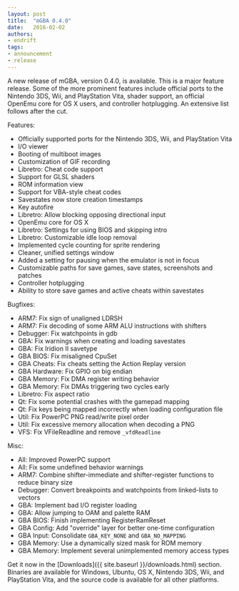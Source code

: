 ```yaml
---
layout: post
title:  "mGBA 0.4.0"
date:   2016-02-02
authors:
- endrift
tags:
- announcement
- release
---
```

A new release of mGBA, version 0.4.0, is available. This is a major feature release. Some of the more prominent features include official ports to the Nintendo 3DS, Wii, and PlayStation Vita, shader support, an official OpenEmu core for OS X users, and controller hotplugging. An extensive list follows after the cut.<!--more-->

Features:

 - Officially supported ports for the Nintendo 3DS, Wii, and PlayStation Vita
 - I/O viewer
 - Booting of multiboot images
 - Customization of GIF recording
 - Libretro: Cheat code support
 - Support for GLSL shaders
 - ROM information view
 - Support for VBA-style cheat codes
 - Savestates now store creation timestamps
 - Key autofire
 - Libretro: Allow blocking opposing directional input
 - OpenEmu core for OS X
 - Libretro: Settings for using BIOS and skipping intro
 - Libretro: Customizable idle loop removal
 - Implemented cycle counting for sprite rendering
 - Cleaner, unified settings window
 - Added a setting for pausing when the emulator is not in focus
 - Customizable paths for save games, save states, screenshots and patches
 - Controller hotplugging
 - Ability to store save games and active cheats within savestates

Bugfixes:

 - ARM7: Fix sign of unaligned LDRSH
 - ARM7: Fix decoding of some ARM ALU instructions with shifters
 - Debugger: Fix watchpoints in gdb
 - GBA: Fix warnings when creating and loading savestates
 - GBA: Fix Iridion II savetype
 - GBA BIOS: Fix misaligned CpuSet
 - GBA Cheats: Fix cheats setting the Action Replay version
 - GBA Hardware: Fix GPIO on big endian
 - GBA Memory: Fix DMA register writing behavior
 - GBA Memory: Fix DMAs triggering two cycles early
 - Libretro: Fix aspect ratio
 - Qt: Fix some potential crashes with the gamepad mapping
 - Qt: Fix keys being mapped incorrectly when loading configuration file
 - Util: Fix PowerPC PNG read/write pixel order
 - Util: Fix excessive memory allocation when decoding a PNG
 - VFS: Fix VFileReadline and remove `_vfdReadline`

Misc:

 - All: Improved PowerPC support
 - All: Fix some undefined behavior warnings
 - ARM7: Combine shifter-immediate and shifter-register functions to reduce binary size
 - Debugger: Convert breakpoints and watchpoints from linked-lists to vectors
 - GBA: Implement bad I/O register loading
 - GBA: Allow jumping to OAM and palette RAM
 - GBA BIOS: Finish implementing RegisterRamReset
 - GBA Config: Add "override" layer for better one-time configuration
 - GBA Input: Consolidate `GBA_KEY_NONE` and `GBA_NO_MAPPING`
 - GBA Memory: Use a dynamically sized mask for ROM memory
 - GBA Memory: Implement several unimplemented memory access types

Get it now in the [Downloads]({{ site.baseurl }}/downloads.html) section. Binaries are available for Windows, Ubuntu, OS X, Nintendo 3DS, Wii, and PlayStation Vita, and the source code is available for all other platforms.
